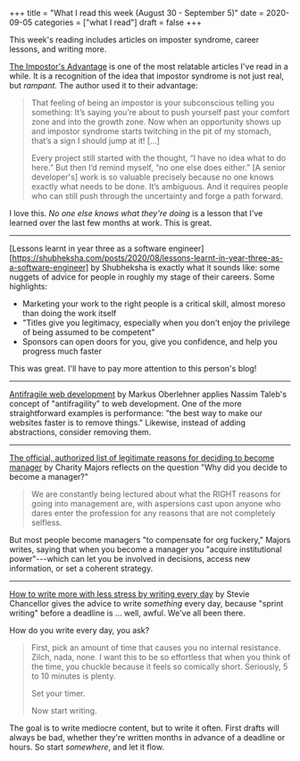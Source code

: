 +++
title = "What I read this week (August 30 - September 5)"
date = 2020-09-05
categories = ["what I read"]
draft = false
+++

This week's reading includes articles on imposter syndrome, career lessons, and writing more.

<!--more-->

[The Impostor's Advantage](https://www.zainrizvi.io/blog/the-impostors-advantage/?utm_source=reddit) is one of the most relatable articles I've read in a while. It is a recognition of the idea that impostor syndrome is not just real, but *rampant.* The author used it to their advantage:

> That feeling of being an impostor is your subconscious telling you something: It’s saying you’re about to push yourself past your comfort zone and into the growth zone. Now when an opportunity shows up and impostor syndrome starts twitching in the pit of my stomach, that’s a sign I should jump at it! [...]
> 
> Every project still started with the thought, “I have no idea what to do here.” But then I’d remind myself, “no one else does either.” [A senior developer's] work is so valuable precisely because no one knows exactly what needs to be done. It’s ambiguous. And it requires people who can still push through the uncertainty and forge a path forward.

I love this. *No one else knows what they're doing* is a lesson that I've learned over the last few months at work. This is great.

---

[Lessons learnt in year three as a software engineer][https://shubheksha.com/posts/2020/08/lessons-learnt-in-year-three-as-a-software-engineer] by Shubheksha is exactly what it sounds like: some nuggets of advice for people in roughly my stage of their careers. Some highlights:
 * Marketing your work to the right people is a critical skill, almost moreso than doing the work itself
 * "Titles give you legitimacy, especially when you don't enjoy the privilege of being assumed to be competent"
 * Sponsors can open doors for you, give you confidence, and help you progress much faster

This was great. I'll have to pay more attention to this person's blog!

---

[Antifragile web development](https://markus.oberlehner.net/blog/antifragile-web-development/) by Markus Oberlehner applies Nassim Taleb's concept of "antifragility" to web development. One of the more straightforward examples is performance: "the best way to make our websites faster is to remove things." Likewise, instead of adding abstractions, consider removing them. 

---

[The official, authorized list of legitimate reasons for deciding to become manager](https://charity.wtf/2020/09/01/the-official-authorized-list-of-legitimate-reasons-for-deciding-to-become-a-manager/) by Charity Majors reflects on the question "Why did you decide to become a manager?" 

> We are constantly being lectured about what the RIGHT reasons for going into management are, with aspersions cast upon anyone who dares enter the profession for any reasons that are not completely selfless.

But most people become managers "to compensate for org fuckery," Majors writes, saying that when you become a manager you "acquire institutional power"---which can let you be involved in decisions, access new information, or set a coherent strategy.

---

[How to write more with less stress by writing every day](https://medium.com/@stevie.chancellor/how-to-write-more-with-less-stress-by-writing-every-day-20127c9ded66) by Stevie Chancellor gives the advice to write *something* every day, because "sprint writing" before a deadline is ... well, awful. We've all been there.

How do you write every day, you ask?

> First, pick an amount of time that causes you no internal resistance. Zilch, nada, none. I want this to be so effortless that when you think of the time, you chuckle because it feels so comically short. Seriously, 5 to 10 minutes is plenty.
>
> Set your timer.
>
> Now start writing.

The goal is to write mediocre content, but to write it often. First drafts will always be bad, whether they're written months in advance of a deadline or hours. So start *somewhere*, and let it flow.


